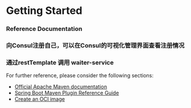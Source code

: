 # Getting Started

### Reference Documentation
### 向Consul注册自己，可以在Consul的可视化管理界面查看注册情况
### 通过restTemplate 调用 waiter-service

For further reference, please consider the following sections:

* [Official Apache Maven documentation](https://maven.apache.org/guides/index.html)
* [Spring Boot Maven Plugin Reference Guide](https://docs.spring.io/spring-boot/docs/2.6.7/maven-plugin/reference/html/)
* [Create an OCI image](https://docs.spring.io/spring-boot/docs/2.6.7/maven-plugin/reference/html/#build-image)

